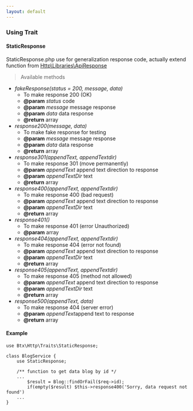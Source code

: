 ```yaml
---
layout: default
---
```

### Using Trait
#### StaticResponse
StaticResponse.php use for generalization response code, actually extend function from [Http\Libraries\ApiResponse](https://github.com/bachtiarpanjaitan/btx/blob/main/btx/http/src/Libraries/ApiResponse.php)

> Available methods
- _fakeResponse(status = 200, message, data)_
    - To make response 200 (OK)
    - **@param** *status* code
    - **@param** *message* message response
    - **@param** *data* data response
    - **@return** array
- _response200(message, data)_
    - To make fake response for testing
    - **@param** *message* message response
    - **@param** *data* data response
    - **@return** array
- _response301(appendText, appendTextdir)_
    - To make response 301 (move permanently)
    - **@param** *appendText* append text direction to response
    - **@param** *appendTextDir* text
    - **@return** array
- _response400(appendText, appendTextdir)_
    - To make response 400 (bad request)
    - **@param** *appendText* append text direction to response
    - **@param** *appendTextDir* text
    - **@return** array
- _response401()_
    - To make response 401 (error Unauthorized)
    - **@param** array
- _response404(appendText, appendTextdir)_
    - To make response 404 (error not found)
    - **@param** *appendText* append text direction to response
    - **@param** *appendTextDir* text
    - **@return** array
- _response405(appendText, appendTextdir)_
    - To make response 405 (method not allowed)
    - **@param** *appendText* append text direction to response
    - **@param** *appendTextDir* text
    - **@return** array
- _response500(appendText, data)_
    - To make response 404 (server error)
    - **@param** *appendText*append text to response
    - **@return** array

#### Example

```
use Btx\Http\Traits\StaticResponse;

class BlogService {
    use StaticResponse;

    /** function to get data blog by id */
    ...
        $result = Blog::findOrFail($req->id);
        if(empty($result) $this->response400('Sorry, data request not found')
    ...
}

```